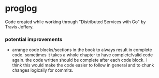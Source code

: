 # proglog

Code created while working through "Distributed Services with Go" by Travis Jeffery.

### potential improvements

- arrange code blocks/sections in the book to always result in complete code. sometimes it takes a whole chapter to have complete/valid code again. the code written should be complete after each code block. i think this would make the code easier to follow in general and to chunk changes logically for commits.
